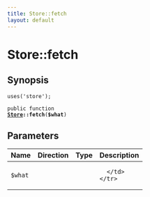 ```yaml
---
title: Store::fetch
layout: default
---
```


# Store::fetch

## Synopsis

<code>uses('store');</code>

<code>public function <b><a href="Store">Store</a>::fetch</b>(<b>$what</b>)</code>

## Parameters

<table>
  <thead>
    <tr>
      <th>Name</th>
      <th>Direction</th>
      <th>Type</th>
      <th>Description</th>
    </tr>
  </thead>
  <tbody>
    <tr>
      <td><code>$what</code>
      <td><i></i></td>
      <td></td>
      <td>

      </td>
    </tr>
  </tbody>
</table>

